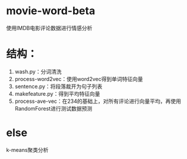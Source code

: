 # movie-word-beta
使用IMDB电影评论数据进行情感分析
# 结构：
1. wash.py：分词清洗
2. process-word2vec：使用word2vec得到单词特征向量
3. sentence.py：将段落裁开为句子列表
4. makefeature.py：得到平均特征向量
5. process-ave-vec：在234的基础上，对所有评论进行向量平均，再使用RandomForest进行测试数据预测
# else
k-means聚类分析
